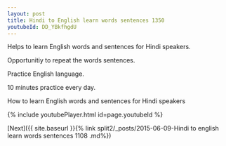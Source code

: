 ```yaml
---
layout: post
title: Hindi to English learn words sentences 1350 
youtubeId: DD_YBkfhgdU
---
```

 
 
Helps to learn English words and sentences for Hindi speakers.

Opportunitiy to repeat the words sentences. 

Practice English language. 
 
10 minutes practice every day. 
 
How to learn English words and sentences for Hindi speakers 
 
{% include youtubePlayer.html id=page.youtubeId %}
 
 
[Next]({{ site.baseurl }}{% link  split2/_posts/2015-06-09-Hindi to english learn words sentences 1108 .md%})
 
